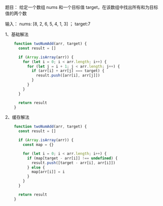 题目： 给定一个数组 nums 和一个目标值 target，在该数组中找出所有和为目标值的两个数

输入： nums: [8, 2, 6, 5, 4, 1, 3] ； target:7

1、基础解法
```js
    function twoNumAdd(arr, target) {
      const result = []

      if (Array.isArray(arr)) {
        for (let i = 0; i < arr.length; i++) {
          for (let j = i + 1; j < arr.length; j++) {
            if (arr[i] + arr[j] === target) {
              result.push([arr[i], arr[j]])
            }
          }
        }
      }

      return result
    }
```

2、缓存解法
```js
    function twoNumAdd(arr, target) {
      const result = []

      if (Array.isArray(arr)) {
        const map = {}

        for (let i = 0; i < arr.length; i++) {
          if (map[target - arr[i]] !== undefined) {
            result.push([target - arr[i], arr[i]])
          } else {
            map[arr[i]] = i
          }
        }
      }

      return result
    }
```
